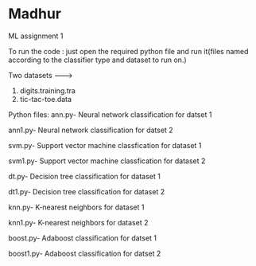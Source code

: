 # Madhur
ML assignment 1

To run the code : just open the required python file  and run it(files named according to the classifier type and dataset to run on.)

Two datasets --->
1. digits.training.tra
2. tic-tac-toe.data

Python files:
ann.py- Neural network  classification for datset 1   

ann1.py- Neural network classification for datset 2

svm.py- Support vector machine classfication for dataset 1

svm1.py- Support vector machine classfication for dataset 2

dt.py- Decision tree classification for dataset 1

dt1.py- Decision tree classification for dataset 2

knn.py- K-nearest neighbors for dataset 1

knn1.py- K-nearest neighbors for dataset 2

boost.py- Adaboost classification for datset 1

boost1.py- Adaboost classification for datset 2


